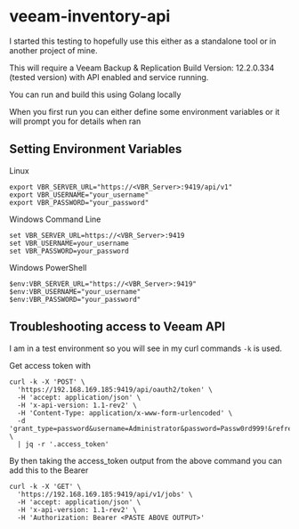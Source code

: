 # veeam-inventory-api

I started this testing to hopefully use this either as a standalone tool or in another project of mine. 

This will require a Veeam Backup & Replication Build Version: 12.2.0.334 (tested version) with API enabled and service running. 

You can run and build this using Golang locally 

When you first run you can either define some environment variables or it will prompt you for details when ran 

## Setting Environment Variables 

Linux 
```
export VBR_SERVER_URL="https://<VBR_Server>:9419/api/v1"
export VBR_USERNAME="your_username"
export VBR_PASSWORD="your_password"
```
Windows Command Line 
```
set VBR_SERVER_URL=https://<VBR_Server>:9419
set VBR_USERNAME=your_username
set VBR_PASSWORD=your_password
```

Windows PowerShell 
```
$env:VBR_SERVER_URL="https://<VBR_Server>:9419"
$env:VBR_USERNAME="your_username"
$env:VBR_PASSWORD="your_password"
```

## Troubleshooting access to Veeam API 

I am in a test environment so you will see in my curl commands `-k` is used. 

Get access token with 

```
curl -k -X 'POST' \
  'https://192.168.169.185:9419/api/oauth2/token' \
  -H 'accept: application/json' \
  -H 'x-api-version: 1.1-rev2' \
  -H 'Content-Type: application/x-www-form-urlencoded' \
  -d 'grant_type=password&username=Administrator&password=Passw0rd999!&refresh_token=&code=&use_short_term_refresh=&vbr_token=' \
  | jq -r '.access_token'
```

By then taking the access_token output from the above command you can add this to the Bearer

```
curl -k -X 'GET' \
  'https://192.168.169.185:9419/api/v1/jobs' \
  -H 'accept: application/json' \
  -H 'x-api-version: 1.1-rev2' \
  -H 'Authorization: Bearer <PASTE ABOVE OUTPUT>'
```



